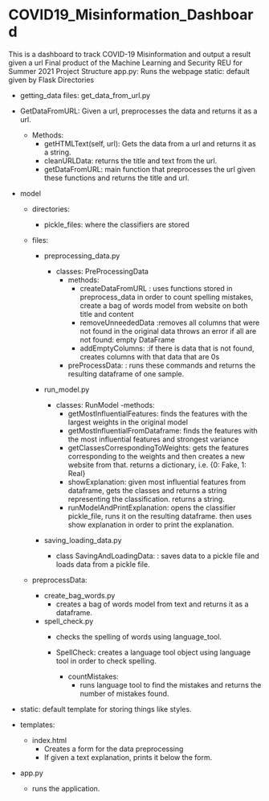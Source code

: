 # COVID19_Misinformation_Dashboard
This is a dashboard to track COVID-19 Misinformation and output a result given a url
Final product of the Machine Learning and Security REU for Summer 2021
Project Structure
app.py: Runs the webpage
static: default given by Flask
Directories

- getting_data
files:
get_data_from_url.py

- GetDataFromURL:
Given a url, preprocesses the data and returns it as a url.
  - Methods:
    - getHTMLText(self, url):
      Gets the data from a url and returns it as a string.
    - cleanURLData:
      returns the title and text from the url.
    - getDataFromURL:
      main function that preprocesses the url given these functions and returns the title and url.

- model
  - directories:
      - pickle_files:
        where the classifiers are stored
  - files:
     - preprocessing_data.py
        - classes: PreProcessingData
          - methods: 
            - createDataFromURL
            : uses functions stored in preprocess_data in order to count spelling mistakes, create a bag of words model from website on both title and content
            - removeUnneededData
            :removes all columns that were not found in the original data
            throws an error if all are not found: empty DataFrame
            - addEmptyColumns:
              :if there is data that is not found, creates columns with that data that are 0s
          - preProcessData:
            : runs these commands and returns the resulting dataframe of one sample.
    - run_model.py
      - classes: RunModel
        -methods:
          - getMostInfluentialFeatures:
            finds the features with the largest weights in the original model
          - getMostInfluentialFromDataframe:
            finds the features with the most influential features and strongest variance
          - getClassesCorrespondingToWeights:
            gets the features corresponding to the weights and then creates a new website from that.
            returns a dictionary, i.e. {0: Fake, 1: Real}
          - showExplanation:
              given most influential features from dataframe, gets the classes and returns a string representing the classification.
              returns a string.
          - runModelAndPrintExplanation:
            opens the classifier pickle_file, runs it on the resulting dataframe.
            then uses show explanation in order to print the explanation.
       
    - saving_loading_data.py
      - class SavingAndLoadingData:
        : saves data to a pickle file and loads data from a pickle file.
          
  - preprocessData:
    - create_bag_words.py
      - creates a bag of words model from text and returns it as a dataframe.
    - spell_check.py
      - checks the spelling of words using language_tool.
      
      - SpellCheck:
          creates a language tool object using language tool in order to check spelling.
          - countMistakes:
            - runs language tool to find the mistakes and returns the number of mistakes found.
- static:
  default template for storing things like styles.
- templates:
  - index.html
    - Creates a form for the data preprocessing
    - If given a text explanation, prints it below the form.
- app.py
  - runs the application.
      
      
